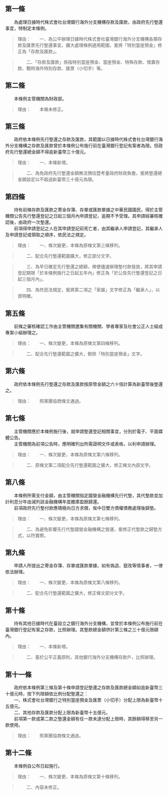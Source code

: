 第一條 
-------
　　為處理日據時代株式會社台灣銀行海外分支機構存款及匯款，由政府先行墊還事宜，特制定本條例。  
> 理由：　　一、為公平辦理日據時代株式會社臺灣銀行海外分支機構各類存款及匯票先行墊還事宜，擴大處理條例適用範圍，爰將「特別當座預金」修正為「存款及匯款」。

> 　　二、「存款及匯款」係指特別當座預金、當座預金、特殊存款、借置存款、戰時海外特別存款、匯票（小切手）等。



第二條 
-------
　　本條例主管機關為財政部。  
> 理由：　　本條未修正。



第三條 
-------
　　政府依本條例先行墊還之存款及匯款，其範圍以日據時代株式會社台灣銀行海外分支機構之存款及匯款曾於本條例公布施行前在臺灣銀行登記有案者為限。但政府先行墊還總金額不得逾新臺幣三十億元。  
> 理由：　　一、本條新增。

> 　　二、為免政府先行墊還金額無法預估暨考量政府財政負擔，爰將墊還總金額設定以不超過新臺幣三十億元為限。



第四條 
-------
　　持有前條存款及匯款之寄金存簿、存單或匯款單據之中華民國國民，得於主管機關公告先行墊還登記之日起三個月內申請登記，逾期不予受理。其申請經審核確認後，由政府一次墊還。  
　　前項得申請登記之人在其申請登記前死亡者，由其繼承人申請登記，其繼承人及申請登記或領取之順序，依民法之規定。  
> 理由：　　一、條次變更，本條為原條文第三條移列。

> 　　二、配合先行墊還範圍擴大，修正部分文字。

> 　　三、為早日確定先行墊還之總額，俾便儘速辦理墊付款發放，將其申請登記期限「於本條例施行之日起五年內」修正為「於公告先行墊還登記之日起三個月內」。

> 　　四、為符民法規定，爰將第二項之「家屬」文字修正為「繼承人」，以資明確。



第五條 
-------
　　前條之審核確認工作由主管機關邀集有關機關、學者專家及社會公正人士組成專案小組辦理之。  
> 理由：　　一、條次變更，本條為原條文第四條移列。

> 　　二、配合先行墊還範圍之擴大，刪除「特別當座預金」文字。



第六條 
-------
　　政府依本條例先行墊還之存款及匯款按原幣金額之六十倍計算為新臺幣後墊還之。  
> 理由：　　照黨團協商條文通過。



第七條 
-------
　　主管機關應於本條例施行後，就申請墊還登記相關事宜，分別於電子、平面媒體公告。  
　　主管機關為前項公告時，應明確列出所需證明文件或表格，以利申請辦理。  
> 理由：　　一、條次變更，本條為原條文第六條移列。

> 　　二、原條文第二項配合先行墊還範圍之擴大，修正條文內部文字。



第八條 
-------
　　本條例所需支付金額，由主管機關指定國營金融機構先行代墊，其代墊款並加計利息分年由減列該金融機構年度繳庫盈餘歸還。  
　　前項政府先行墊付款應積極向日方求償，俟中日雙方債權債務處理後歸墊。  
> 理由：　　一、條次變更，本條為原條文第七條移列。

> 　　二、為避免影響先行代墊國營金融機構之營運，爰修正代墊款之歸墊方式，以符實際。



第九條 
-------
　　申請人所提出之寄金存簿、存單或匯款單據，如有偽造、竄改等情事者，一律依法辦理。  
> 理由：　　一、條次變更，本條為原條文第八條移列。

> 　　二、配合先行墊還範圍之擴大，修正條文部分文字。



第十條 
-------
　　持有其他日據時代在臺設立之銀行海外分支機構，並曾於本條例公布施行前在臺灣銀行登記有案之存款，比照辦理。其墊款總金額併計第三條之三十億元限額內。  
> 理由：　　一、本條新增。

> 　　二、基於公平正義原則，其他銀行海外分支機構存款戶，比照辦理。



第十一條 
---------
　　政府依本條例第三條及第十條申請登記墊還之存款及匯款總金額如逾新臺幣三十億元時，按下列限額依比例分配墊還之：  
　　一、株式會社台灣銀行之特別當座預金及匯票（小切手）分配上限為新臺幣十五億元。  
　　二、其他存款及匯款分配上限為新臺幣十五億元。  
　　前項第一款或第二款之墊還金額有任一款未達分配上限時，其餘額得移至另一款使用。  
> 理由：　　照黨團協商條文通過。



第十二條 
---------
　　本條例自公布日起施行。  
> 理由：　　一、條次變更，本條為原條文第十條移列。

> 　　二、內容未修正。